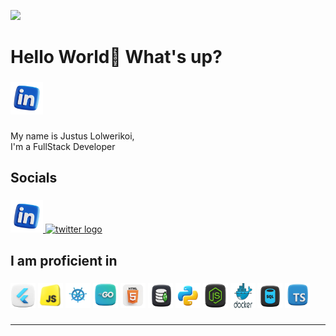
[![](https://visitcount.itsvg.in/api?id=izepon&icon=2&color=6)](https://visitcount.itsvg.in)

###

<!-- <img align="right" height="400" src="https://x-team.com/static/radio-c55da1677fe1e4afc3322ad88ce6bdaa.gif"  /> -->

###

<h1 align="left">Hello World👋 What's up?</h1>

###
<div align="left"><a>
<img src="https://github.com/devbojack/devbojack/blob/main/assets/linked_In.png" width="52" height="52" alt="linkedin logo"  />
</a></div>

###

<p align="left">My name is Justus Lolwerikoi, <br>
  I'm a FullStack Developer<br>
 </p>

###

<h2 align="left">Socials</h2>

###

<div align="left">
  <a href="www.linkedin.com/in/justus-lolwerikoi-032006164" target="_blank">
    <img src="https://github.com/devbojack/devbojack/blob/main/assets/linked_In.png" width="52" height="52" alt="linkedin logo"  />
  </a>
  <a href="https://stackoverflow.com/users/17432749/justus-lolwerikoi" target="_blank">
    <img src="https://github.com/devbojack/devbojack/blob/main/assets/stackoverflow.png" width="52" height="52" alt="twitter logo"  />
  </a>
</div>

###

<h2 align="left">I am proficient in</h2>

###

<div align="left">
  <img src="https://github.com/devbojack/devbojack/blob/main/assets/flutter.png" height="40" width="40" alt="Flutter logo"  />
  <img src="https://github.com/devbojack/devbojack/blob/main/assets/js.png" height="40" width="40" alt="JavaScript logo"  />
  <img src="https://github.com/devbojack/devbojack/blob/main/assets/kubernetes.png" height="40" width="40" alt="Kubernetes logo"  />
  <img src="https://github.com/devbojack/devbojack/blob/main/assets/golang.png" height="40" width="40" alt="Golang logo"  />
  <img src="https://github.com/devbojack/devbojack/blob/main/assets/html5.png" height="40" width="40" alt="HTML logo"  />
  <img src="https://github.com/devbojack/devbojack/blob/main/assets/mongo_db.png" height="40" width="40" alt="Mongo DB logo"  />
<img src="https://github.com/devbojack/devbojack/blob/main/assets/python.png" height="40" width="40" alt="Python logo"  />
<img src="https://github.com/devbojack/devbojack/blob/main/assets/node_js.png" height="40" width="40" alt="Node.js logo"  />
<img src="https://github.com/devbojack/devbojack/blob/main/assets/docker.png" height="40" width="40" alt="Docker logo"  />
  <img src="https://github.com/devbojack/devbojack/blob/main/assets/sql.png" height="40" width="40" alt="SQL logo"  />
   <img src="https://github.com/devbojack/devbojack/blob/main/assets/typescript.png" height="40" width="40" alt="TypeScript logo"  />
</div>

###

---------------------